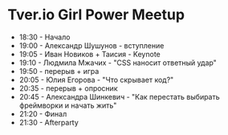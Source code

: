 # Tver.io Girl Power Meetup

* 18:30 - Начало
* 19:00 - Александр Шушунов - вступление
* 19:05 - Иван Новиков + Таисия - Keynote
* 19:10 - Людмила Мжачих - "CSS наносит ответный удар"
* 19:50 - перерыв + игра
* 20:05 - Юлия Егорова - "Что скрывает код?" 
* 20:35 - перерыв + опросник
* 20:45 - Александра Шинкевич - "Как перестать выбирать фреймворки и начать жить"
* 21:20 - Финал
* 21:30 - Afterparty
